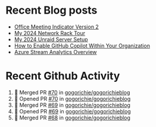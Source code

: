 # Recent Blog posts
<!-- BLOG-POST-LIST:START -->
- [Office Meeting Indicator Version 2](https://www.gogorichie.com/blog/office-meeting-indicator-v2/)
- [My 2024 Network Rack Tour](https://www.gogorichie.com/blog/my-2024-network-rack-tour/)
- [My 2024 Unraid Server Setup](https://www.gogorichie.com/blog/my-2024-unraid-server/)
- [How to Enable GitHub Copilot Within Your Organization](https://www.gogorichie.com/blog/microsoft/githubcopilot-enabling/)
- [Azure Stream Analytics Overview](https://www.gogorichie.com/blog/microsoft/azure-stream-analytics-overview/)
<!-- BLOG-POST-LIST:END -->


# Recent Github Activity
<!--START_SECTION:activity-->
1. 🎉 Merged PR [#70](https://github.com/gogorichie/gogorichieblog/pull/70) in [gogorichie/gogorichieblog](https://github.com/gogorichie/gogorichieblog)
2. 💪 Opened PR [#70](https://github.com/gogorichie/gogorichieblog/pull/70) in [gogorichie/gogorichieblog](https://github.com/gogorichie/gogorichieblog)
3. 🎉 Merged PR [#69](https://github.com/gogorichie/gogorichieblog/pull/69) in [gogorichie/gogorichieblog](https://github.com/gogorichie/gogorichieblog)
4. 💪 Opened PR [#69](https://github.com/gogorichie/gogorichieblog/pull/69) in [gogorichie/gogorichieblog](https://github.com/gogorichie/gogorichieblog)
5. 🎉 Merged PR [#68](https://github.com/gogorichie/gogorichieblog/pull/68) in [gogorichie/gogorichieblog](https://github.com/gogorichie/gogorichieblog)
<!--END_SECTION:activity-->

